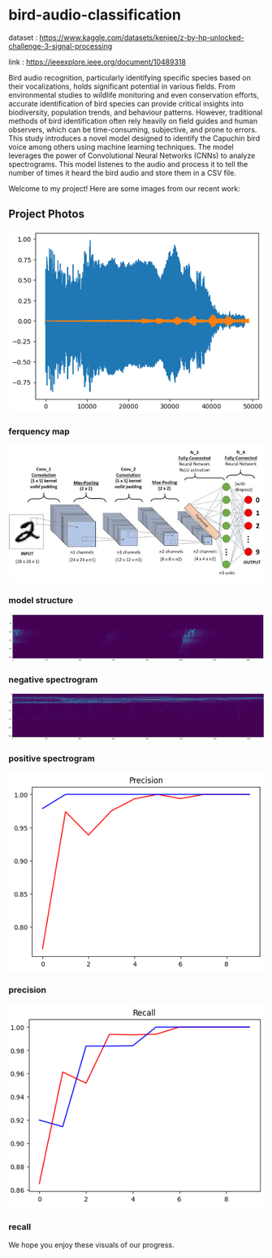 # bird-audio-classification

dataset : https://www.kaggle.com/datasets/kenjee/z-by-hp-unlocked-challenge-3-signal-processing

link : https://ieeexplore.ieee.org/document/10489318

Bird audio recognition, particularly identifying specific species based on their vocalizations, holds significant potential in various fields. From environmental studies to wildlife monitoring and even conservation efforts, accurate identification of bird species can provide critical insights into biodiversity, population trends, and behaviour patterns. However, traditional methods of bird identification often rely heavily on field guides and human observers, which can be time-consuming, subjective, and prone to errors. This study introduces a novel model designed to identify the Capuchin bird voice among others using machine learning techniques. The model leverages the power of Convolutional Neural Networks (CNNs) to analyze spectrograms.
This model listenes to the audio and process it to tell the number of times it heard the bird audio and store them in a CSV file.


Welcome to my project! Here are some images from our recent work:

## Project Photos

![ferquency map](https://github.com/kartik912/bird-audio-classification/blob/main/photos/Capture.PNG)

### ferquency map
![model structure](https://github.com/kartik912/bird-audio-classification/blob/main/photos/WhatsApp%20Image%202024-01-25%20at%203.20.53%20PM.jpeg)

### model structure
![negative spectrogram](https://github.com/kartik912/bird-audio-classification/blob/main/photos/neg0.PNG)

### negative spectrogram
![positive spectrogram](https://github.com/kartik912/bird-audio-classification/blob/main/photos/pos0.PNG)

### positive spectrogram
![precision](https://github.com/kartik912/bird-audio-classification/blob/main/photos/precision.PNG)

### precision
![recall](https://github.com/kartik912/bird-audio-classification/blob/main/photos/recall.PNG)

### recall


We hope you enjoy these visuals of our progress.
